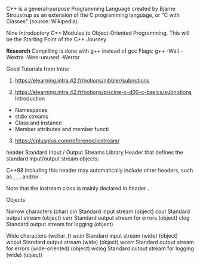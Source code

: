 C++ is a general-purpose Programming Language created by Bjarne Stroustrup as an extension of the C programming language, or "C with Classes" (source: Wikipedia).

Nine Introductory C++ Modules to Object-Oriented Programming.
This will be the Starting Point of the C++ Journey.

**Research**
Compilling is done with g++ instead of gcc
Flags: g++ -Wall -Wextra -Wno-unused -Werror


Good Tutorials from Intra:

1. https://elearning.intra.42.fr/notions/nibbler/subnotions

2. https://elearning.intra.42.fr/notions/piscine-c-d00-c-basics/subnotions
Introduction
- Namespaces
- stdio streams
- Class and instance
- Member attributes and member functi

3. https://cplusplus.com/reference/iostream/

header
<iostream>
Standard Input / Output Streams Library
Header that defines the standard input/output stream objects:

C++98
Including this header may automatically include other headers, such as <ios>, <streambuf>, <istream>, <ostream> and/or <iosfwd>.

Note that the iostream class is mainly declared in header <istream>.

Objects

Narrow characters (char)
cin		Standard input stream (object)
cout	Standard output stream (object)
cerr	Standard output stream for errors (object)
clog	Standard output stream for logging (object)

Wide characters (wchar_t)
wcin	Standard input stream (wide) (object)
wcout	Standard output stream (wide) (object)
wcerr	Standard output stream for errors (wide-oriented) (object)
wclog	Standard output stream for logging (wide) (object)